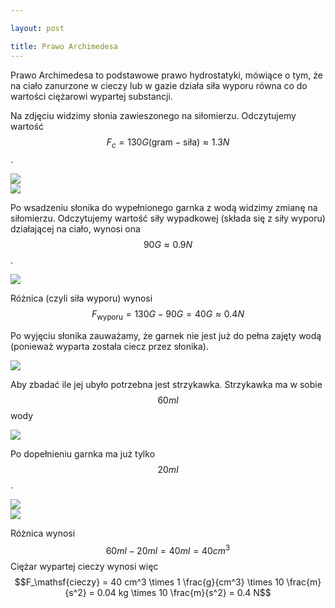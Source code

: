```yaml
---

layout: post

title: Prawo Archimedesa
---
```


Prawo Archimedesa to podstawowe prawo hydrostatyki, mówiące o tym, że na ciało zanurzone w cieczy lub w gazie działa siła wyporu równa co do wartości ciężarowi wypartej substancji.

Na zdjęciu widzimy słonia zawieszonego na siłomierzu. Odczytujemy wartość 
$$F_c = 130 G \mathsf{(gram-siła)} ≈ 1.3 N$$.

<div class="row">
  <div class="col s6 m3 l2"><img class="materialboxed responsive-img" data-src="//i.imgur.com/NkdroCq.jpg" src="//i.imgur.com/NkdroCqm.jpg"></div>
  <div class="col s6 m3 l2"><img class="materialboxed responsive-img" data-src="//i.imgur.com/EaOxbgh.jpg" src="//i.imgur.com/EaOxbghm.jpg"></div>
</div>

Po wsadzeniu słonika do wypełnionego garnka z wodą widzimy zmianę na siłomierzu. Odczytujemy wartość siły wypadkowej (składa się z siły wyporu) działającej na ciało, wynosi ona $$90 G ≈ 0.9 N$$.

<div class="row">
  <div class="col s6 m3 l2"><img class="materialboxed responsive-img" data-src="//i.imgur.com/QrRz7kk.jpg" src="//i.imgur.com/QrRz7kkm.jpg"></div>
</div>

Różnica (czyli siła wyporu) wynosi $$F_\mathsf{wyporu} = 130 G - 90 G = 40 G ≈ 0.4 N$$

Po wyjęciu słonika zauważamy, że garnek nie jest już do pełna zajęty wodą (ponieważ wyparta została ciecz przez słonika).

<div class="row">
  <div class="col s6 m3 l2"><img class="materialboxed responsive-img" data-src="//i.imgur.com/mjbKarD.jpg" src="//i.imgur.com/mjbKarDm.jpg"></div>
</div>

Aby zbadać ile jej ubyło potrzebna jest strzykawka.
Strzykawka ma w sobie $$60 ml$$ wody

<div class="row">
  <div class="col s6 m3 l2"><img class="materialboxed responsive-img" data-src="//i.imgur.com/xxWMZim.jpg" src="//i.imgur.com/xxWMZimm.jpg"></div>
</div>

Po dopełnieniu garnka ma już tylko $$20 ml$$.

<div class="row">
  <div class="col s6 m3 l2"><img class="materialboxed responsive-img" data-src="//i.imgur.com/Dyf5ZJq.jpg" src="//i.imgur.com/Dyf5ZJqm.jpg"></div>
  <div class="col s6 m3 l2"><img class="materialboxed responsive-img" data-src="//i.imgur.com/f11Dd5G.jpg" src="//i.imgur.com/f11Dd5Gm.jpg"></div>
</div>

Różnica wynosi $$60 ml - 20 ml = 40 ml = 40 cm^3$$
 Ciężar wypartej cieczy wynosi więc 
$$F_\mathsf{cieczy} = 40 cm^3 \times 1 \frac{g}{cm^3} \times 10 \frac{m}{s^2} = 0.04 kg \times 10 \frac{m}{s^2} = 0.4 N$$


